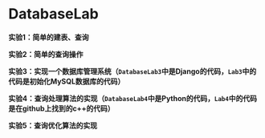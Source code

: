 # DatabaseLab

**实验1：简单的建表、查询**

**实验2：简单的查询操作**

**实验3：实现一个数据库管理系统（`DatabaseLab3`中是Django的代码，`Lab3`中的代码是初始化MySQL数据库的代码）**

**实验4：查询处理算法的实现（`DatabaseLab4`中是Python的代码，`Lab4`中的代码是在github上找到的c++的代码）**

**实验5：查询优化算法的实现**
